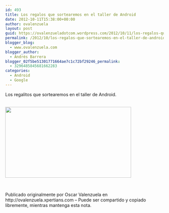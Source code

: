 ```yaml
---
id: 493
title: Los regalos que sortearemos en el taller de Android
date: 2012-10-11T15:38:00+00:00
author: ovalenzuela
layout: post
guid: https://ovalenzueladotcom.wordpress.com/2012/10/11/los-regalos-que-sortearemos-en-el-taller-de-android
permalink: /2012/10/los-regalos-que-sortearemos-en-el-taller-de-android.html
blogger_blog:
  - www.ovalenzuela.com
blogger_author:
  - Andrés Barrera
blogger_02f5be51301771664ae7c1c72bf29246_permalink:
  - 3296485845681662283
categories:
  - Android
  - Google
---
```

<span>Los regalitos que sortearemos en el taller de Android.</span>  
<span><br /></span> 

<div>
  <a href="http://www.ovalenzuela.com/wp-content/uploads/2016/02/41934-tazon.jpg"><img border="0" height="225" src="http://www.ovalenzuela.com/wp-content/uploads/2016/02/41934-tazon.jpg?w=300" width="400" /></a>
</div>

<span><br /></span> 

<div>
  Publicado originalmente por Oscar Valenzuela en http://ovalenzuela.xpertians.com &#8211; Puede ser compartido y copiado libremente, mientras mantenga esta nota.
</div>